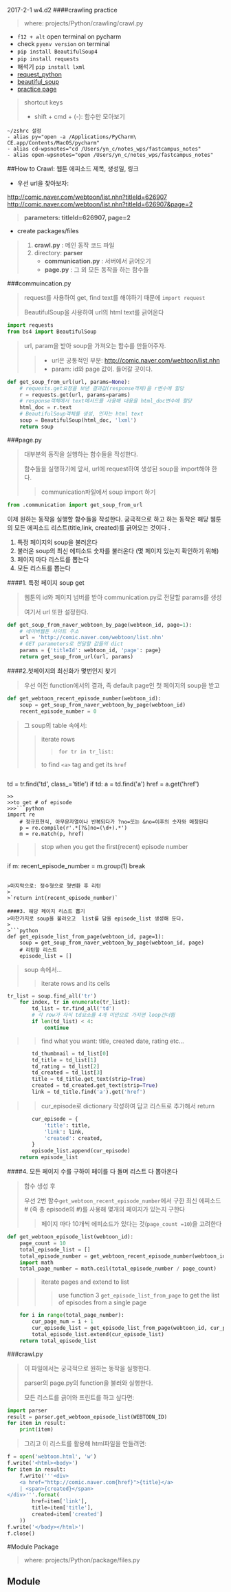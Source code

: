 2017-2-1 w4.d2
####crawling practice
>where: projects/Python/crawling/crawl.py

- `f12 + alt` open terminal on pycharm
- check `pyenv version` on terminal
- `pip install BeautifulSoup4`
- `pip install requests`
- 해석기 `pip install lxml`
- [request_python](http://docs.python-requests.org/en/master/)
- [beautiful_soup](https://cryptosan.github.io/pythondocuments/documents/beautifulsoup4/)
- [practice page](http://comic.naver.com/webtoon/list.nhn?titleId=626907&weekday=wed)

>shortcut keys
>
>- shift + cmd + (-): 함수만 모아보기



	~/zshrc 설정 
	- alias py="open -a /Applications/PyCharm\ CE.app/Contents/MacOS/pycharm"
	- alias cd-wpsnotes="cd /Users/yn_c/notes_wps/fastcampus_notes"
	- alias open-wpsnotes="open /Users/yn_c/notes_wps/fastcampus_notes"
##How to Crawl: 웹툰 에피소드 제목, 생성일, 링크 
- 우선 url을 찾아보자:
> 
http://comic.naver.com/webtoon/list.nhn?titleId=626907
http://comic.naver.com/webtoon/list.nhn?titleId=626907&page=2
> 
> **parameters: titleId=626907, page=2**

- create packages/files

>	1. **crawl.py** : 메인 동작 코드 파일
>	2. directory: **parser**
>		- **communication.py** : 서버에서 긁어오기
>		- **page.py** : 그 외 모든 동작을 하는 함수들

###commuincation.py

> request를 사용하여 get, find text를 해야하기 때문에 `import request`
> 
> BeautifulSoup을 사용하여 url의 html text를 긁어온다

```python
import requests
from bs4 import BeautifulSoup
```

>url, param을 받아 soup을 가져오는 함수를 만들어주자.
>>- url은 공통적인 부분: http://comic.naver.com/webtoon/list.nhn
>>- param: id와 page 값이. 들어갈 곳이다. 


```python
def get_soup_from_url(url, params=None):
    # requests.get요청을 보낸 결과값(response객체)을 r변수에 할당
    r = requests.get(url, params=params)
    # response객체에서 text메서드를 사용해 내용을 html_doc변수에 할당
    html_doc = r.text
    # BeautifulSoup객체를 생성, 인자는 html text
    soup = BeautifulSoup(html_doc, 'lxml')
    return soup
```
###page.py
>대부분의 동작을 실행하는 함수들을 작성한다.
>
>함수들을 실행하기에 앞서, url에 request하여 생성된 soup을 import해야 한다. 
>>communication파일에서 soup import 하기

```python
from .communication import get_soup_from_url
```
이제 원하는 동작을 실행할 함수들을 작성한다. 
궁극적으로 하고 하는 동작은 해당 웹툰의 모든 에피소드 리스트(title,link, created)를 긁어오는 것이다 .

1. 특정 페이지의 soup을 불러온다
2. 불러온 soup의 최신 에피소드 숫자를 불러온다 (몇 페이지 있는지 확인하기 위해)
3. 페이지 마다 리스트를 뽑는다
4. 모든 리스트를 뽑는다

####1. 특정 페이지 soup get
>웹툰의 id와 페이지 넘버를 받아 communication.py로 전달할 params를 생성
>
>여기서 url 또한 설정한다.
 
```python
def get_soup_from_naver_webtoon_by_page(webtoon_id, page=1):
    # 네이버웹툰 사이트 주소
    url = 'http://comic.naver.com/webtoon/list.nhn'
    # GET parameters로 전달할 값들의 dict
    params = {'titleId': webtoon_id, 'page': page}
    return get_soup_from_url(url, params)
``` 
####2.첫페이지의 최신화가 몇번인지 찾기
>우선 이전 function에서의 결과, 즉 default page인 첫 페이지의 soup을 받고
>
```python
def get_webtoon_recent_episode_number(webtoon_id):
	soup = get_soup_from_naver_webtoon_by_page(webtoon_id)
	recent_episode_number = 0
```
>
>그 soup의 table 속에서: 
>>iterate rows 
>>>`for tr in tr_list:`
>>
>>to find `<a>` tag and get its `href` 

>>>```python
td = tr.find('td', class_='title')
	if td:
		a = td.find('a')
		href = a.get('href')
```
>>
>>to get # of episode
>>>```python
import re
	# 정규표현식, 아무문자열이나 반복되다가 ?no=또는 &no=이후의 숫자와 매칭된다
	p = re.compile(r'.*[?&]no=(\d+).*')
	m = re.match(p, href)
```

>>stop when you get the first(recent) episode number
>>>```python
if m:
	recent_episode_number = m.group(1)
	break
```

>마지막으로: 정수형으로 형변환 후 리턴
>
>`return int(recent_episode_number)`

####3. 해당 페이지 리스트 뽑기 
>마찬가지로 soup을 불러오고  list를 담을 episode_list 생성해 둔다.
> 
>```python
def get_episode_list_from_page(webtoon_id, page=1):
    soup = get_soup_from_naver_webtoon_by_page(webtoon_id, page)
    # 리턴할 리스트
    episode_list = []
```
>soup 속에서...
>>iterate rows and its cells 
>>>
```python
tr_list = soup.find_all('tr')
    for index, tr in enumerate(tr_list):
        td_list = tr.find_all('td')
        # 각 row가 자식 td요소를 4개 미만으로 가지면 loop건너뜀
        if len(td_list) < 4:
            continue
```
>>find what you want: title, created date, rating etc...
>>>
```python
        td_thumbnail = td_list[0]
        td_title = td_list[1]
        td_rating = td_list[2]
        td_created = td_list[3]
        title = td_title.get_text(strip=True)
        created = td_created.get_text(strip=True)
        link = td_title.find('a').get('href')
```
>>cur_episode로 dictionary 작성하여 담고 리스트로 추가해서 return
>>>
```python        
        cur_episode = {
            'title': title,
            'link': link,
            'created': created,
        }
        episode_list.append(cur_episode)
    return episode_list
```

####4. 모든 페이지 수를 구하여 페이를 다 돌며 리스트 다 뽑아온다
>함수 생성 후 
>
>우선 2번 함수`get_webtoon_recent_episode_number`에서 구한 최신 에피소드 # (즉 총 episode의 #)를 사용해 몇개의 페이지가 있는지 구한다
>>페이지 마다 10개씩 에피소드가 있다는 것(`page_count =10`)을 고려한다
>
```python
def get_webtoon_episode_list(webtoon_id):
    page_count = 10
    total_episode_list = []
    total_episode_number = get_webtoon_recent_episode_number(webtoon_id)
    import math
    total_page_number = math.ceil(total_episode_number / page_count)
```
>> iterate pages and extend to list
>>> use function 3 `get_episode_list_from_page` to get the list of episodes from a single page
>>>
```python
    for i in range(total_page_number):
        cur_page_num = i + 1
        cur_episode_list = get_episode_list_from_page(webtoon_id, cur_page_num)
        total_episode_list.extend(cur_episode_list)
    return total_episode_list
```

###crawl.py
>이 파일에서는 궁극적으로 원하는 동작을 실행한다.
>
>parser의 page.py의 function을 불러와 실행한다. 
>
>모든 리스트를 긁어와 프린트를 하고 싶다면:
>>
```python
import parser 
result = parser.get_webtoon_episode_list(WEBTOON_ID)
for item in result:
	print(item)
```

>그리고 이 리스트를 활용해 html파일을 만들려면:
>>
```python
f = open('webtoon.html', 'w')
f.write('<html><body>')
for item in result:
    f.write('''<div>
    <a href="http://comic.naver.com{href}">{title}</a>
    | <span>{created}</span>
</div>'''.format(
        href=item['link'],
        title=item['title'],
        created=item['created']
    ))
f.write('</body></html>')
f.close()
```

#Module Package
>where: projects/Python/package/files.py

## Module
